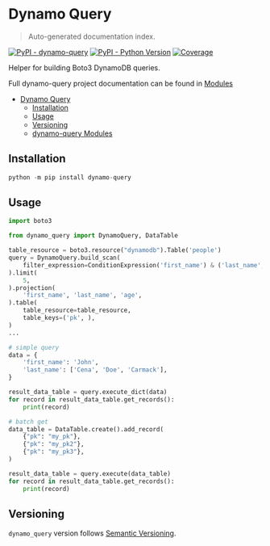 # Dynamo Query

> Auto-generated documentation index.

[![PyPI - dynamo-query](https://img.shields.io/pypi/v/dynamo-query.svg?color=blue&label=dynamo-query)](https://pypi.org/project/dynamo-query)
[![PyPI - Python Version](https://img.shields.io/pypi/pyversions/dynamo-query.svg?color=blue)](https://pypi.org/project/dynamo-query)
[![Coverage](https://img.shields.io/codecov/c/github/altitudenetworks/dynamo-query)](https://codecov.io/gh/altitudenetworks/dynamo-query)

Helper for building Boto3 DynamoDB queries.

Full dynamo-query project documentation can be found in [Modules](MODULES.md#dynamo-query-modules)

- [Dynamo Query](#dynamo-query)
  - [Installation](#installation)
  - [Usage](#usage)
  - [Versioning](#versioning)
  - [dynamo-query Modules](MODULES.md#dynamo-query-modules)

## Installation

```python
python -m pip install dynamo-query
```

## Usage 

```python
import boto3

from dynamo_query import DynamoQuery, DataTable

table_resource = boto3.resource("dynamodb").Table('people')
query = DynamoQuery.build_scan(
    filter_expression=ConditionExpression('first_name') & ('last_name', 'in'),
).limit(
    5,
).projection(
    'first_name', 'last_name', 'age',
).table(
    table_resource=table_resource,
    table_keys=('pk', ),
)
...

# simple query
data = {
    'first_name': 'John',
    'last_name': ['Cena', 'Doe', 'Carmack'],
}

result_data_table = query.execute_dict(data)
for record in result_data_table.get_records():
    print(record)

# batch get
data_table = DataTable.create().add_record(
    {"pk": "my_pk"},
    {"pk": "my_pk2"},
    {"pk": "my_pk3"},
)

result_data_table = query.execute(data_table)
for record in result_data_table.get_records():
    print(record)
```

## Versioning

`dynamo_query` version follows [Semantic Versioning](https://semver.org/).
